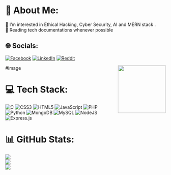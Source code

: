 <!-- 1

<h1 align="center">Hi 👋, I'm Mahbub Hasan Riayd</h1>
- 🌱 I’m currently learning **AI, MERN Stack**


- 📫 How to reach me **riyad.info1@gmail.com**

<h3 align="left">Connect with me:</h3>
<p align="left">
<a href="https://twitter.com/crlwat" target="blank"><img align="center" src="https://raw.githubusercontent.com/rahuldkjain/github-profile-readme-generator/master/src/images/icons/Social/twitter.svg" alt="crlwat" height="30" width="40" /></a>
<a href="https://linkedin.com/in/mahabub-hasan-riyad-80755a268" target="blank"><img align="center" src="https://raw.githubusercontent.com/rahuldkjain/github-profile-readme-generator/master/src/images/icons/Social/linked-in-alt.svg" alt="mahabub-hasan-riyad-80755a268" height="30" width="40" /></a>
<a href="https://kaggle.com/riyadirl" target="blank"><img align="center" src="https://raw.githubusercontent.com/rahuldkjain/github-profile-readme-generator/master/src/images/icons/Social/kaggle.svg" alt="riyadirl" height="30" width="40" /></a>
<a href="https://fb.com/crlwat" target="blank"><img align="center" src="https://raw.githubusercontent.com/rahuldkjain/github-profile-readme-generator/master/src/images/icons/Social/facebook.svg" alt="crlwat" height="30" width="40" /></a>
</p>

<h3 align="left">Languages and Tools:</h3>
<p align="left"> <a href="https://getbootstrap.com" target="_blank" rel="noreferrer"> <img src="https://raw.githubusercontent.com/devicons/devicon/master/icons/bootstrap/bootstrap-plain-wordmark.svg" alt="bootstrap" width="40" height="40"/> </a> <a href="https://www.cprogramming.com/" target="_blank" rel="noreferrer"> <img src="https://raw.githubusercontent.com/devicons/devicon/master/icons/c/c-original.svg" alt="c" width="40" height="40"/> </a> <a href="https://www.w3schools.com/cpp/" target="_blank" rel="noreferrer"> <img src="https://raw.githubusercontent.com/devicons/devicon/master/icons/cplusplus/cplusplus-original.svg" alt="cplusplus" width="40" height="40"/> </a> <a href="https://www.w3schools.com/css/" target="_blank" rel="noreferrer"> <img src="https://raw.githubusercontent.com/devicons/devicon/master/icons/css3/css3-original-wordmark.svg" alt="css3" width="40" height="40"/> </a> <a href="https://git-scm.com/" target="_blank" rel="noreferrer"> <img src="https://www.vectorlogo.zone/logos/git-scm/git-scm-icon.svg" alt="git" width="40" height="40"/> </a> <a href="https://www.w3.org/html/" target="_blank" rel="noreferrer"> <img src="https://raw.githubusercontent.com/devicons/devicon/master/icons/html5/html5-original-wordmark.svg" alt="html5" width="40" height="40"/> </a> <a href="https://www.java.com" target="_blank" rel="noreferrer"> <img src="https://raw.githubusercontent.com/devicons/devicon/master/icons/java/java-original.svg" alt="java" width="40" height="40"/> </a> <a href="https://developer.mozilla.org/en-US/docs/Web/JavaScript" target="_blank" rel="noreferrer"> <img src="https://raw.githubusercontent.com/devicons/devicon/master/icons/javascript/javascript-original.svg" alt="javascript" width="40" height="40"/> </a> <a href="https://nodejs.org" target="_blank" rel="noreferrer"> <img src="https://raw.githubusercontent.com/devicons/devicon/master/icons/nodejs/nodejs-original-wordmark.svg" alt="nodejs" width="40" height="40"/> </a> <a href="https://www.python.org" target="_blank" rel="noreferrer"> <img src="https://raw.githubusercontent.com/devicons/devicon/master/icons/python/python-original.svg" alt="python" width="40" height="40"/> </a> <a href="https://reactjs.org/" target="_blank" rel="noreferrer"> <img src="https://raw.githubusercontent.com/devicons/devicon/master/icons/react/react-original-wordmark.svg" alt="react" width="40" height="40"/> </a> </p>

<p><img align="center" src="https://github-readme-stats.vercel.app/api/top-langs?username=riyadirl&show_icons=true&locale=en&layout=compact" alt="riyadirl" /></p>

<p><img align="center" src="https://github-readme-streak-stats.herokuapp.com/?user=riyadirl&" alt="riyadirl" /></p>









# I'm Mahbub Hasan Riyad  
👀 I’m interested in Ethical Hacking, Cyber Security, AI and MERN stack .<br>📰 Reading tech documentations whenever possible




<img align="right" height="150" src="https://th.bing.com/th/id/R.b1793240d0754bd831e8d8597d07844e?rik=RaOtRof9z6I1Ow&riu=http%3a%2f%2fpa1.narvii.com%2f5825%2f237ed279a3760bc062e14d53a91e8892cc6434bd_hq.gif&ehk=HLhmCR4%2f2cgYy5r%2bFO41cLZpzjcZqRXt4009bxMfPHM%3d&risl=&pid=ImgRaw&r=0"  />


# 💻 Tech Stack:
![C](https://img.shields.io/badge/c-%2300599C.svg?style=for-the-badge&logo=c&logoColor=white) ![C++](https://img.shields.io/badge/c++-%2300599C.svg?style=for-the-badge&logo=c%2B%2B&logoColor=white) ![CSS3](https://img.shields.io/badge/css3-%231572B6.svg?style=for-the-badge&logo=css3&logoColor=white) ![Java](https://img.shields.io/badge/java-%23ED8B00.svg?style=for-the-badge&logo=java&logoColor=white) ![HTML5](https://img.shields.io/badge/html5-%23E34F26.svg?style=for-the-badge&logo=html5&logoColor=white) ![Python](https://img.shields.io/badge/python-3670A0?style=for-the-badge&logo=python&logoColor=ffdd54) ![JavaScript](https://img.shields.io/badge/javascript-%23323330.svg?style=for-the-badge&logo=javascript&logoColor=%23F7DF1E)
# 📊 GitHub Stats:
![](https://github-readme-stats.vercel.app/api?username=Riyadirl&theme=dark&hide_border=false&include_all_commits=false&count_private=false)<br/>
![](https://github-readme-streak-stats.herokuapp.com/?user=Riyadirl&theme=dark&hide_border=false)<br/>
![](https://github-readme-stats.vercel.app/api/top-langs/?username=Riyadirl&theme=dark&hide_border=false&include_all_commits=false&count_private=false&layout=compact)

## 🌐 Socials:
[![Facebook](https://img.shields.io/badge/Facebook-%231877F2.svg?logo=Facebook&logoColor=white)](https://facebook.com/crlwat) [![LinkedIn](https://img.shields.io/badge/LinkedIn-%230077B5.svg?logo=linkedin&logoColor=white)](https://linkedin.com/in/mahabub-hasan-riyad-80755a268) [![Twitter](https://img.shields.io/badge/Twitter-%231DA1F2.svg?logo=Twitter&logoColor=white)](https://twitter.com/crlwat) 





  
<!-- Proudly created with GPRM ( https://gprm.itsvg.in ) 

-->


<!--

### Hi there 👋, my name is Mahbub Hasan Riyad
A CSE student.
👀 I’m interested in Ethical Hacking, Cyber Security, AI and MERN stack.
📰 Reading tech documentation whenever possible



Skills:  JS / HTML / CSS / Python / C / C++ 

- 🌱 I’m currently learning MERN Stack 
- 📫 How to reach me: riyad.info1@gmail.com 

<img align="right" height="150" src="https://i.imgflip.com/65efzo.gif"  />

[<img src='https://cdn.jsdelivr.net/npm/simple-icons@3.0.1/icons/github.svg' alt='github' height='40'>](https://github.com/riyadirl)  [<img src='https://cdn.jsdelivr.net/npm/simple-icons@3.0.1/icons/linkedin.svg' alt='linkedin' height='40'>](https://www.linkedin.com/in/mahabub-hasan-riyad-80755a268/)  [<img src='https://cdn.jsdelivr.net/npm/simple-icons@3.0.1/icons/facebook.svg' alt='facebook' height='40'>](https://www.facebook.com/crlwat)  [<img src='https://cdn.jsdelivr.net/npm/simple-icons@3.0.1/icons/twitter.svg' alt='twitter' height='40'>](https://twitter.com/crlwat)  

<a href='https://archiveprogram.github.com/'><img src='https://raw.githubusercontent.com/acervenky/animated-github-badges/master/assets/acbadge.gif' width='40' height='40'></a> <a href='https://docs.github.com/en/developers'><img src='https://raw.githubusercontent.com/acervenky/animated-github-badges/master/assets/devbadge.gif' width='40' height='40'></a> 

[![trophy](https://github-profile-trophy.vercel.app/?username=riyadirl)](https://github.com/ryo-ma/github-profile-trophy)

[![Top Langs](https://github-readme-stats.vercel.app/api/top-langs/?username=riyadirl)](https://github.com/anuraghazra/github-readme-stats)

![GitHub stats](https://github-readme-stats.vercel.app/api?username=riyadirl&show_icons=true)  

![GitHub Activity Graph](https://activity-graph.herokuapp.com/graph?username=riyadirl)  

![GitHub streak stats](https://streak-stats.demolab.com/?user=riyadirl)  


 ![NodeJS](https://img.shields.io/badge/node.js-6DA55F?style=for-the-badge&logo=node.js&logoColor=white) ![Next JS](https://img.shields.io/badge/Next-black?style=for-the-badge&logo=next.js&logoColor=white) ![jQuery](https://img.shields.io/badge/jquery-%230769AD.svg?style=for-the-badge&logo=jquery&logoColor=white)


## 🏆 GitHub Trophies
![](https://github-profile-trophy.vercel.app/?username=Riyadirl&theme=dark&no-frame=false&no-bg=true&margin-w=4)




https://media0.giphy.com/media/v1.Y2lkPTc5MGI3NjExMzllYmRjNjU0ZGUxYTE4NTdhYjFmZTM5YTY1OGQxNDM1MGE4Y2ZjOSZjdD1n/uU8IHAFVDVhks/giphy.gif


-->



# 💫 About Me:
👀 I’m interested in Ethical Hacking, Cyber Security, AI and MERN stack .<br>📰 Reading tech documentations whenever possible


## 🌐 Socials:
[![Facebook](https://img.shields.io/badge/Facebook-%231877F2.svg?logo=Facebook&logoColor=white)](https://facebook.com/crlwat) [![LinkedIn](https://img.shields.io/badge/LinkedIn-%230077B5.svg?logo=linkedin&logoColor=white)](https://linkedin.com/in/mahabub-hasan-riyad-80755a268) [![Reddit](https://img.shields.io/badge/Reddit-%23FF4500.svg?logo=Reddit&logoColor=white)](https://reddit.com/user/riyadzxy) 

#image 
<img align="right" height="150" src="https://th.bing.com/th/id/R.b1793240d0754bd831e8d8597d07844e?rik=RaOtRof9z6I1Ow&riu=http%3a%2f%2fpa1.narvii.com%2f5825%2f237ed279a3760bc062e14d53a91e8892cc6434bd_hq.gif&ehk=HLhmCR4%2f2cgYy5r%2bFO41cLZpzjcZqRXt4009bxMfPHM%3d&risl=&pid=ImgRaw&r=0"  />


# 💻 Tech Stack:
![C](https://img.shields.io/badge/c-%2300599C.svg?style=flat&logo=c&logoColor=white) ![CSS3](https://img.shields.io/badge/css3-%231572B6.svg?style=flat&logo=css3&logoColor=white) ![HTML5](https://img.shields.io/badge/html5-%23E34F26.svg?style=flat&logo=html5&logoColor=white) ![JavaScript](https://img.shields.io/badge/javascript-%23323330.svg?style=flat&logo=javascript&logoColor=%23F7DF1E) ![PHP](https://img.shields.io/badge/php-%23777BB4.svg?style=flat&logo=php&logoColor=white) ![Python](https://img.shields.io/badge/python-3670A0?style=flat&logo=python&logoColor=ffdd54) ![MongoDB](https://img.shields.io/badge/MongoDB-%234ea94b.svg?style=flat&logo=mongodb&logoColor=white) ![MySQL](https://img.shields.io/badge/mysql-%2300f.svg?style=flat&logo=mysql&logoColor=white) ![NodeJS](https://img.shields.io/badge/node.js-6DA55F?style=flat&logo=node.js&logoColor=white) ![Express.js](https://img.shields.io/badge/express.js-%23404d59.svg?style=flat&logo=express&logoColor=%2361DAFB)
# 📊 GitHub Stats:
![](https://github-readme-stats.vercel.app/api?username=riyadirl&theme=omni&hide_border=false&include_all_commits=false&count_private=false)<br/>
![](https://github-readme-streak-stats.herokuapp.com/?user=riyadirl&theme=omni&hide_border=false)<br/>
![](https://github-readme-stats.vercel.app/api/top-langs/?username=riyadirl&theme=omni&hide_border=false&include_all_commits=false&count_private=false&layout=compact)

>

<!-- Proudly created with GPRM ( https://gprm.itsvg.in ) -->


















